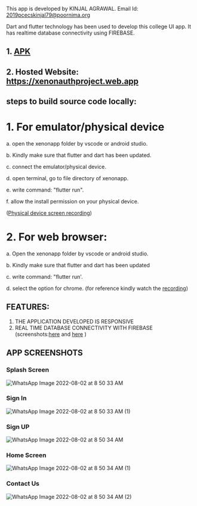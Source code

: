 This app is developed by KINJAL AGRAWAL.
Email Id: 2019pcecskinjal79@poornima.org

Dart and flutter technology has been used to develop this college UI app. It has realtime database connectivity using FIREBASE.

## 1. [APK](https://drive.google.com/file/d/1Kgn-p9k6Yu6M-eNCZHZtq9m0jB0TiTzO/view?usp=sharing)
## 2. Hosted Website: https://xenonauthproject.web.app

## steps to build source code locally:

# 1. For emulator/physical device
a. open the xenonapp folder by vscode or android studio. 
	
b. Kindly make sure that flutter and dart has been updated.
	
c. connect the emulator/physical device.
	
d. open terminal, go to file directory of xenonapp.
	
e. write command: "flutter run".
	
f. allow the install permission on your physical device.

([Physical device screen recording](https://drive.google.com/file/d/1JIsdgztnoNbc_TIXsTGUId74wvXidXSb/view?usp=sharing))

# 2. For web browser:
a. Open the xenonapp folder by vscode or android studio. 
	
b. Kindly make sure that flutter and dart has been updated
	
c. write command: "flutter run'.
	
d. select the option for chrome.
(for reference kindly watch the [recording](https://drive.google.com/file/d/1E68D9vJl3dsDOT16R1Hn9J6qGUDrP2Pz/view?usp=sharing))




## FEATURES:
1. THE APPLICATION DEVELOPED IS RESPONSIVE
2. REAL TIME DATABASE CONNECTIVITY WITH FIREBASE (screenshots:[here](https://drive.google.com/file/d/1R95su3Y1VA8rkSKNMbyHFqPW5q0PyDZb/view?usp=sharing) and [here](https://drive.google.com/file/d/1pgcWS4r1o-gkr2E29keVoZq72r5srKXu/view?usp=sharing) )

## APP SCREENSHOTS
### Splash Screen
![WhatsApp Image 2022-08-02 at 8 50 33 AM](https://user-images.githubusercontent.com/66269179/182286391-a83dc834-ceaa-4f16-8736-c2734e91bf39.jpeg)

### Sign In 
![WhatsApp Image 2022-08-02 at 8 50 33 AM (1)](https://user-images.githubusercontent.com/66269179/182286535-22eff66a-0b12-4150-8e9a-dfe832cd49e3.jpeg)

### Sign UP
![WhatsApp Image 2022-08-02 at 8 50 34 AM](https://user-images.githubusercontent.com/66269179/182286604-9475cc3b-e8a1-43ad-9634-140f3528e258.jpeg)

### Home Screen
![WhatsApp Image 2022-08-02 at 8 50 34 AM (1)](https://user-images.githubusercontent.com/66269179/182286769-e00486cb-f534-405d-a68c-24a5bac30168.jpeg)

### Contact Us
![WhatsApp Image 2022-08-02 at 8 50 34 AM (2)](https://user-images.githubusercontent.com/66269179/182287333-6695c818-6931-471a-bf92-8d06499a91e0.jpeg)





